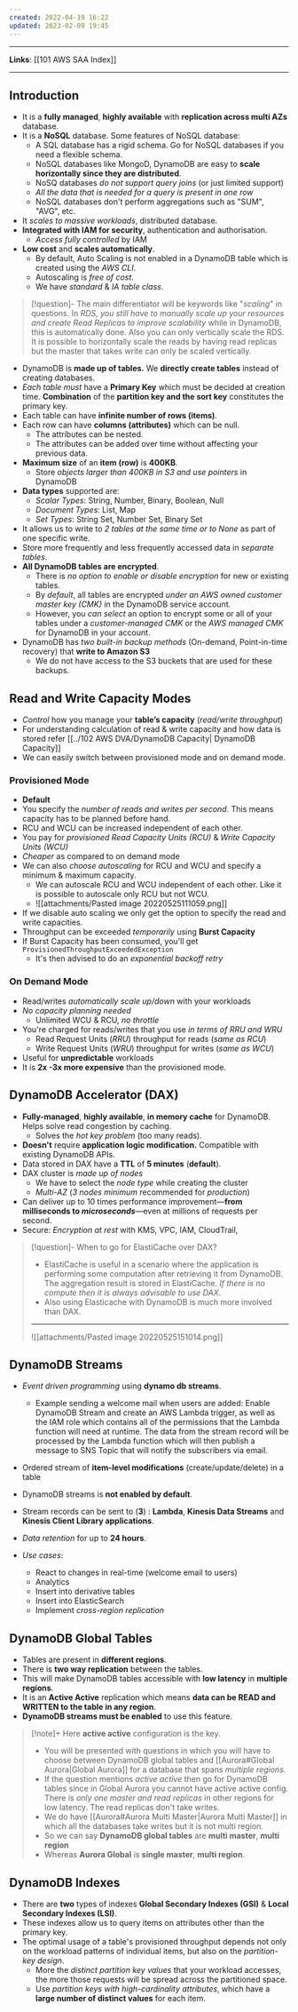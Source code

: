 ```yaml
---
created: 2022-04-19 16:22
updated: 2023-02-09 19:45
---
```

---
**Links**: [[101 AWS SAA Index]]

---
## Introduction
- It is a **fully managed**, **highly available** with **replication across multi AZs** database.
- It is a **NoSQL** database. Some features of NoSQL database:
	- A SQL database has a rigid schema. Go for NoSQL databases if you need a flexible schema.
	- NoSQL databases like MongoD, DynamoDB are easy to **scale horizontally since they are distributed**.
	- NoSQ databases *do not support query joins* (or just limited support)
	- *All the data that is needed for a query is present in one row*
	- NoSQL databases don't perform aggregations such as "SUM", "AVG", etc.
- It *scales to massive workloads*, distributed database.
- **Integrated with IAM for security**, authentication and authorisation.
	- *Access fully controlled* by IAM
- **Low cost** and **scales automatically**. 
	- By default, Auto Scaling is not enabled in a DynamoDB table which is created using the *AWS CLI*.
	- Autoscaling is *free of cost*. 
	- We have *standard* & *IA table class*.

> [!question]- The main differentiator will be keywords like "*scaling*" in questions. In *RDS, you still have to manually scale up your resources and create Read Replicas to improve scalability* while in DynamoDB, this is automatically done.
> Also you can only vertically scale the RDS. It is possible to horizontally scale the reads by having read replicas but the master that takes write can only be scaled vertically.

- DynamoDB is **made up of tables.** We **directly create tables** instead of creating databases.
- *Each table must* have a **Primary Key** which must be decided at creation time. **Combination** of the **partition key and the sort key** constitutes the primary key.
- Each table can have **infinite number of rows (items)**.
- Each row can have **columns (attributes)** which can be null. 
	- The attributes can be nested.
	- The attributes can be added over time without affecting your previous data.
- **Maximum size** of an **item (row)** is **400KB**.
	- Store *objects larger than 400KB in S3 and use pointers* in DynamoDB
- **Data types** supported are:
	- *Scalar Types*: String, Number, Binary, Boolean, Null
	- *Document Types*: List, Map
	- *Set Types*: String Set, Number Set, Binary Set
- It allows us to write to *2 tables at the same time or to None* as part of one specific write.
- Store more frequently and less frequently accessed data in *separate tables*.
- **All DynamoDB tables are encrypted**. 
	- There is *no option to enable or disable encryption* for new or existing tables. 
	- By *default*, all tables are encrypted *under an AWS owned customer master key (CMK)* in the DynamoDB service account. 
	- However, you *can select* an option to encrypt some or all of your tables under a *customer-managed CMK* or the *AWS managed CMK* for DynamoDB in your account.
- DynamoDB has *two built-in backup methods* (On-demand, Point-in-time recovery) that **write to Amazon S3** 
	- We do not have access to the S3 buckets that are used for these backups.

## Read and Write Capacity Modes
- *Control* how you manage your **table’s capacity** (*read/write throughput*)
- For understanding calculation of read & write capacity and how data is stored refer [[../102 AWS DVA/DynamoDB Capacity| DynamoDB Capacity]]
- We can easily switch between provisioned mode and on demand mode.

### Provisioned Mode
- **Default** 
- You specify the *number of reads and writes per second*. This means capacity has to be planned before hand.
- RCU and WCU can be increased independent of each other.
- You pay for *provisioned Read Capacity Units (RCU)* & *Write Capacity Units (WCU)*
- *Cheaper* as compared to on demand mode
- We can also *choose autoscaling* for RCU and WCU and specify a minimum & maximum capacity.
	- We can autoscale RCU and WCU independent of each other. Like it is possible to autoscale only RCU but not WCU.
	- ![[attachments/Pasted image 20220525111059.png]]
- If we disable auto scaling we only get the option to specify the read and write capacities.
- Throughput can be exceeded *temporarily* using **Burst Capacity**
- If Burst Capacity has been consumed, you'll get `ProvisionedThroughputExceededException`
	- It's then advised to do an *exponential backoff retry*

### On Demand Mode
- Read/writes *automatically scale up/down* with your workloads
- *No capacity planning needed*
	- Unlimited WCU & RCU, *no throttle*
- You're charged for reads/writes that you use *in terms of RRU and WRU*
	- Read Request Units (*RRU*) throughput for reads (*same as RCU*)
	- Write Request Units (*WRU*) throughput for writes (*same as WCU*)
- Useful for **unpredictable** workloads 
- It is **2x -3x more expensive** than the provisioned mode.

## DynamoDB Accelerator (DAX)
- **Fully-managed**, **highly available**,  **in memory cache** for DynamoDB. Helps solve read congestion by caching.
	- Solves the *hot key problem* (too many reads).
- **Doesn't** require **application logic modification.** Compatible with existing DynamoDB APIs.
- Data stored in DAX have a **TTL** of **5 minutes** (**default**).
- DAX cluster is *made up of nodes* 
	- We have to select the *node type* while creating the cluster
	- *Multi-AZ* (*3 nodes minimum* recommended for *production*)
-  Can deliver up to 10 times performance improvement—**from milliseconds to *microseconds***—even at millions of requests per second.
- Secure: *Encryption at rest* with KMS, VPC, IAM, CloudTrail,

> [!question]- When to go for ElastiCache over DAX?
>- ElastiCache is useful in a scenario where the application is performing some computation after retrieving it from DynamoDB. The aggregation result is stored in ElastiCache. *If there is no compute then it is always advisable to use DAX*.
>- Also using Elasticache with DynamoDB is much more involved than DAX.
> ---
> ![[attachments/Pasted image 20220525151014.png]]

## DynamoDB Streams
- *Event driven programming* using **dynamo db streams**. 
	- Example sending a welcome mail when users are added: Enable DynamoDB Stream and create an AWS Lambda trigger, as well as the IAM role which contains all of the permissions that the Lambda function will need at runtime. The data from the stream record will be processed by the Lambda function which will then publish a message to SNS Topic that will notify the subscribers via email.

- Ordered stream of **item-level modifications** (create/update/delete) in a table
- DynamoDB streams is **not enabled by default**.
- Stream records can be sent to (**3**) : **Lambda**, **Kinesis Data Streams** and **Kinesis Client Library applications**.
- *Data retention* for up to **24 hours**.
- *Use cases*:
	- React to changes in real-time (welcome email to users)
	- Analytics
	- Insert into derivative tables
	- Insert into ElasticSearch
	- Implement *cross-region replication*

## DynamoDB Global Tables
- Tables are present in **different regions**.
- There is **two way replication** between the tables.
- This will make DynamoDB tables accessible with **low latency** in **multiple regions**.
- It is an **Active Active** replication which means **data can be READ and WRITTEN to the table in any region**.
- **DynamoDB streams must be enabled** to use this feature.

> [!note]+ Here **active active** configuration is the key. 
> - You will be presented with questions in which you will have to choose between DynamoDB global tables and [[Aurora#Global Aurora|Global Aurora]] for a database that spans *multiple regions*.
> - If the question mentions *active active* then go for DynamoDB tables since in Global Aurora you cannot have active active config. There is *only one master and read replicas* in other regions for low latency. The read replicas don't take writes.
> - We do have [[Aurora#Aurora Multi Master|Aurora Multi Master]] in which all the databases take writes but it is not multi region.
> - So we can say **DynamoDB global tables** are **multi master**, **multi region** 
> - Whereas **Aurora Global** is **single master**, **multi region**.

## DynamoDB Indexes
- There are **two** types of indexes **Global Secondary Indexes (GSI)** & **Local Secondary Indexes (LSI)**.
- These indexes allow us to query items on attributes other than the primary key.
- The optimal usage of a table's provisioned throughput depends not only on the workload patterns of individual items, but also on the *partition-key design*.
	- More the *distinct partition key values* that your workload accesses, the more those requests will be spread across the partitioned space. 
	- Use *partition keys with high-cardinality attributes*, which have a **large number of distinct values** for each item.
